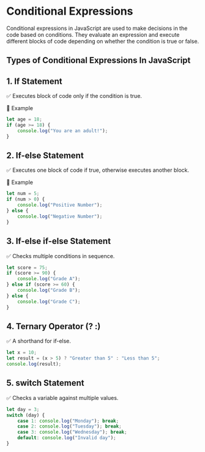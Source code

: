 # Conditional Expressions
Conditional expressions in JavaScript are used to make decisions in the code based on conditions. They evaluate an expression and execute different blocks of code depending on whether the condition is true or false.

## Types of Conditional Expressions In JavaScript

## 1. If Statement
✅ Executes block of code only if the condition is true.

🔹 Example
```js
let age = 18;
if (age >= 18) {
    console.log("You are an adult!");
}
```

## 2. If-else Statement
✅ Executes one block of code if true, otherwise executes another block.

🔹 Example
```js
let num = 5;
if (num > 0) {
    console.log("Positive Number");
} else {
    console.log("Negative Number");
}
```

## 3. If-else if-else Statement
✅ Checks multiple conditions in sequence.

```js
let score = 75;
if (score >= 90) {
    console.log("Grade A");
} else if (score >= 60) {
    console.log("Grade B");
} else {
    console.log("Grade C");
}
```

## 4. Ternary Operator (? :)
✅ A shorthand for if-else.

```js
let x = 10;
let result = (x > 5) ? "Greater than 5" : "Less than 5";
console.log(result);
```

## 5. switch Statement
✅ Checks a variable against multiple values.

```js
let day = 3;
switch (day) {
    case 1: console.log("Monday"); break;
    case 2: console.log("Tuesday"); break;
    case 3: console.log("Wednesday"); break;
    default: console.log("Invalid day");
}
```